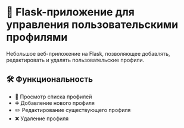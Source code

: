 # 👤 Flask-приложение для управления пользовательскими профилями

Небольшое веб-приложение на Flask, позволяющее добавлять, редактировать и удалять пользовательские профили. 

## 🛠 Функциональность

- 📄 Просмотр списка профилей
- ➕ Добавление нового профиля
- ✏️ Редактирование существующего профиля
- ❌ Удаление профиля
